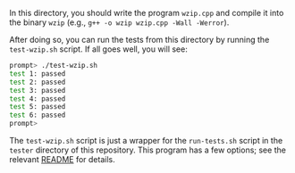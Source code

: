 
In this directory, you should write the program `wzip.cpp` and compile it into
the binary `wzip` (e.g., `g++ -o wzip wzip.cpp -Wall -Werror`).

After doing so, you can run the tests from this directory by running the
`test-wzip.sh` script. If all goes well, you will see:

```sh
prompt> ./test-wzip.sh
test 1: passed
test 2: passed
test 3: passed
test 4: passed
test 5: passed
test 6: passed
prompt>
```

The `test-wzip.sh` script is just a wrapper for the `run-tests.sh` script in
the `tester` directory of this repository. This program has a few options; see
the relevant
[README](https://github.com/remzi-arpacidusseau/ostep-projects/blob/master/tester/README.md)
for details.
